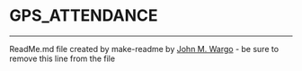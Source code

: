 # GPS_ATTENDANCE


***

ReadMe.md file created by make-readme by [John M. Wargo](http://www.johnwargo.com) - be sure to remove this line from the file